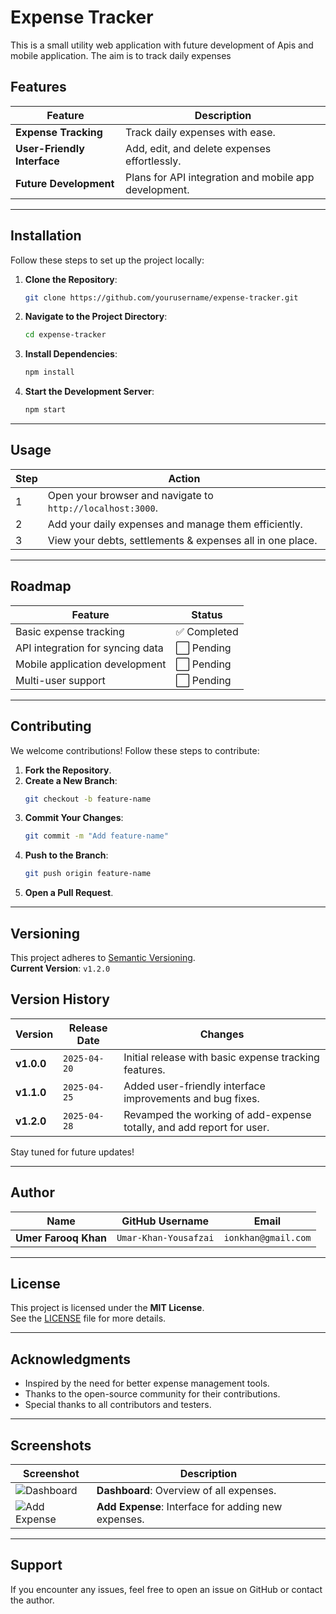 # Expense Tracker
This is a small utility web application with future development of Apis and mobile application.  The aim is to track daily expenses
## Features

| Feature                          | Description                                                                 |
|----------------------------------|-----------------------------------------------------------------------------|
| **Expense Tracking**             | Track daily expenses with ease.                                             |
| **User-Friendly Interface**      | Add, edit, and delete expenses effortlessly.                                |
| **Future Development**           | Plans for API integration and mobile app development.                       |

---

## Installation

Follow these steps to set up the project locally:

1. **Clone the Repository**:
    ```bash
    git clone https://github.com/yourusername/expense-tracker.git
    ```

2. **Navigate to the Project Directory**:
    ```bash
    cd expense-tracker
    ```

3. **Install Dependencies**:
    ```bash
    npm install
    ```

4. **Start the Development Server**:
    ```bash
    npm start
    ```

---

## Usage

| Step | Action                                                                 |
|------|------------------------------------------------------------------------|
| 1    | Open your browser and navigate to `http://localhost:3000`.             |
| 2    | Add your daily expenses and manage them efficiently.                   |
| 3    | View your debts, settlements & expenses all in one place.              |

---

## Roadmap

| Feature                          | Status       |
|----------------------------------|--------------|
| Basic expense tracking           | ✅ Completed |
| API integration for syncing data | ⬜ Pending   |
| Mobile application development   | ⬜ Pending   |
| Multi-user support               | ⬜ Pending   |

---

## Contributing

We welcome contributions! Follow these steps to contribute:

1. **Fork the Repository**.
2. **Create a New Branch**:
    ```bash
    git checkout -b feature-name
    ```
3. **Commit Your Changes**:
    ```bash
    git commit -m "Add feature-name"
    ```
4. **Push to the Branch**:
    ```bash
    git push origin feature-name
    ```
5. **Open a Pull Request**.

---

## Versioning

This project adheres to [Semantic Versioning](https://semver.org/).  
**Current Version**: `v1.2.0`


## Version History

| Version   | Release Date   | Changes                                                                 |
|-----------|----------------|-------------------------------------------------------------------------|
| **v1.0.0** | `2025-04-20`  | Initial release with basic expense tracking features.                   |
| **v1.1.0** | `2025-04-25`  | Added user-friendly interface improvements and bug fixes.               |
| **v1.2.0** | `2025-04-28`  | Revamped the working of add-expense totally, and add report for user.   |

Stay tuned for future updates!

---

## Author

| Name             | GitHub Username | Email                  |
|------------------|-----------------|------------------------|
| **Umer Farooq Khan** | `Umar-Khan-Yousafzai`   | `ionkhan@gmail.com` |

---

## License

This project is licensed under the **MIT License**.  
See the [LICENSE](LICENSE) file for more details.

---

## Acknowledgments

- Inspired by the need for better expense management tools.
- Thanks to the open-source community for their contributions.
- Special thanks to all contributors and testers.

---

## Screenshots

| Screenshot       | Description                                                                 |
|------------------|-----------------------------------------------------------------------------|
| ![Dashboard](https://via.placeholder.com/600x300) | **Dashboard**: Overview of all expenses. |
| ![Add Expense](https://via.placeholder.com/600x300) | **Add Expense**: Interface for adding new expenses. |

---

## Support

If you encounter any issues, feel free to open an issue on GitHub or contact the author.

